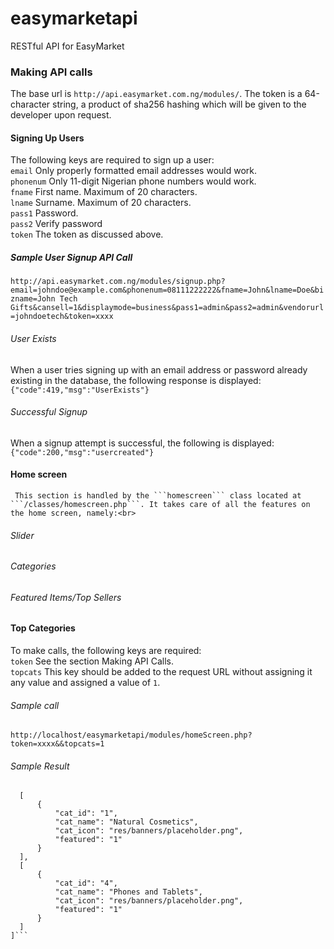 # easymarketapi
RESTful API for EasyMarket
### Making API calls
The base url is ```http://api.easymarket.com.ng/modules/```.
The token is a 64-character string, a product of sha256 hashing which will be given to the developer upon request.
#### Signing Up Users
  The following keys are required to sign up a user:<br>
  ```email``` Only properly formatted email addresses would work.<br>
  ```phonenum``` Only 11-digit Nigerian phone numbers would work.<br>
  ```fname``` First name. Maximum of 20 characters.<br>
  ```lname``` Surname. Maximum of 20 characters.<br>
  ```pass1``` Password.<br>
  ```pass2``` Verify password<br>
  ```token``` The token as discussed above.
  ##### Sample User Signup API Call
  ```http://api.easymarket.com.ng/modules/signup.php?email=johndoe@example.com&phonenum=08111222222&fname=John&lname=Doe&bizname=John Tech Gifts&cansell=1&displaymode=business&pass1=admin&pass2=admin&vendorurl=johndoetech&token=xxxx```
  <br>
  ###### User Exists
  When a user tries signing up with an email address or password already existing in the database, the following response is displayed:<br>
  ```{"code":419,"msg":"UserExists"}```
  ###### Successful Signup
  When a signup attempt is successful, the following is displayed:<br>
  ```{"code":200,"msg":"usercreated"}```<br>
  #### Home screen 
     This section is handled by the ```homescreen``` class located at ```/classes/homescreen.php```. It takes care of all the features on the home screen, namely:<br>
  ###### Slider <br>
  ###### Categories <br>
  ###### Featured Items/Top Sellers<br>

  #### Top Categories
  To make calls, the following keys are required:<br>
  ```token``` See the section Making API Calls. <br>
  ```topcats``` This key should be added to the request URL without assigning it any value and assigned a value of ```1```.<br>
  ###### Sample call<br>
  ```http://localhost/easymarketapi/modules/homeScreen.php?token=xxxx&&topcats=1```
  ###### Sample Result
  ```[
    [
        {
            "cat_id": "1",
            "cat_name": "Natural Cosmetics",
            "cat_icon": "res/banners/placeholder.png",
            "featured": "1"
        }
    ],    
    [
        {
            "cat_id": "4",
            "cat_name": "Phones and Tablets",
            "cat_icon": "res/banners/placeholder.png",
            "featured": "1"
        }
    ]
]```